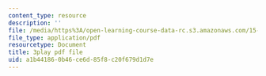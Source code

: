 ```yaml
---
content_type: resource
description: ''
file: /media/https%3A/open-learning-course-data-rc.s3.amazonaws.com/15-031j-energy-decisions-markets-and-policies-spring-2012/a1b441860b46ce6d85f8c20f679d1d7e_d-sBKShO90.pdf
file_type: application/pdf
resourcetype: Document
title: 3play pdf file
uid: a1b44186-0b46-ce6d-85f8-c20f679d1d7e
---
```

